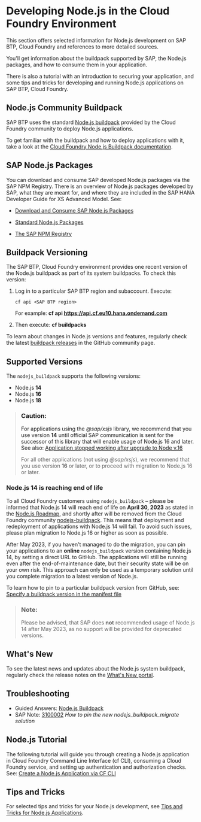 <!-- loio3a7a0bece0d044eca59495965d8a0237 -->

# Developing Node.js in the Cloud Foundry Environment

This section offers selected information for Node.js development on SAP BTP, Cloud Foundry and references to more detailed sources.



You'll get information about the buildpack supported by SAP, the Node.js packages, and how to consume them in your application.

There is also a tutorial with an introduction to securing your application, and some tips and tricks for developing and running Node.js applications on SAP BTP, Cloud Foundry.



<a name="loio3a7a0bece0d044eca59495965d8a0237__section_wzk_sdp_rdb"/>

## Node.js Community Buildpack

 SAP BTP uses the standard [Node.js buildpack](https://github.com/cloudfoundry/nodejs-buildpack) provided by the Cloud Foundry community to deploy Node.js applications.

To get familiar with the buildpack and how to deploy applications with it, take a look at the [Cloud Foundry Node.js Buildpack documentation](https://docs.cloudfoundry.org/buildpacks/node/index.html).



<a name="loio3a7a0bece0d044eca59495965d8a0237__section_ndw_lxz_pdb"/>

## SAP Node.js Packages

You can download and consume SAP developed Node.js packages via the SAP NPM Registry. There is an overview of Node.js packages developed by SAP, what they are meant for, and where they are included in the SAP HANA Developer Guide for XS Advanced Model. See:

-   [Download and Consume SAP Node.js Packages](https://help.sap.com/viewer/4505d0bdaf4948449b7f7379d24d0f0d/2.0.latest/en-US/ddcff14e28384810a352bb6512cd3448.html)

-   [Standard Node.js Packages](https://help.sap.com/viewer/4505d0bdaf4948449b7f7379d24d0f0d/2.0.latest/en-US/54513272339246049bf438a03a8095e4.html)

-   [The SAP NPM Registry](https://help.sap.com/viewer/4505d0bdaf4948449b7f7379d24d0f0d/2.0.latest/en-US/726e5d41462c4eb29eaa6cc83ff41e84.html)




<a name="loio3a7a0bece0d044eca59495965d8a0237__section_kfn_ldv_f5b"/>

## Buildpack Versioning

The SAP BTP, Cloud Foundry environment provides one recent version of the Node.js buildpack as part of its system buildpacks. To check this version:

1.  Log in to a particular SAP BTP region and subaccount. Execute:

    ```
    cf api <SAP BTP region>
    ```

    For example: **cf api https://api.cf.eu10.hana.ondemand.com**

2.  Then execute: **cf buildpacks**


To learn about changes in Node.js versions and features, regularly check the latest [buildpack releases](https://github.com/cloudfoundry/nodejs-buildpack/releases) in the GitHub community page.



<a name="loio3a7a0bece0d044eca59495965d8a0237__section_w1d_tr1_krb"/>

## Supported Versions

The `nodejs_buildpack` supports the following versions:

-   Node.js **14**
-   Node.js **16**
-   Node.js **18**

> ### Caution:  
> For applications using the *@sap/xsjs* library, we recommend that you use version **14** until official SAP communication is sent for the successor of this library that will enable usage of Node.js 16 and later. See also: [Application stopped working after upgrade to Node v.16](https://ga.support.sap.com/dtp/viewer/#/tree/3254/actions/51226:51218:52922/?version=current)
> 
> For all other applications \(not using *@sap/xsjs*\), we recommend that you use version **16** or later, or to proceed with migration to Node.js 16 or later.



### Node.js 14 is reaching end of life

To all Cloud Foundry customers using `nodejs_buildpack` – please be informed that Node.js 14 will reach end of life on **April 30, 2023** as stated in the [Node.js Roadmap](https://github.com/nodejs/Release), and shortly after will be removed from the Cloud Foundry community [nodejs-buildpack](https://github.com/cloudfoundry/nodejs-buildpack). This means that deployment and redeployment of applications with Node.js 14 will fail. To avoid such issues, please plan migration to Node.js 16 or higher as soon as possible.

After May 2023, if you haven't managed to do the migration, you can pin your applications to an **online** `nodejs_buildpack` version containing Node.js 14, by setting a direct URL to GitHub. The applications will still be running even after the end-of-maintenance date, but their security state will be on your own risk. This approach can only be used as a temporary solution until you complete migration to a latest version of Node.js.

To learn how to pin to a particular buildpack version from GitHub, see: [Specify a buildpack version in the manifest file](tips-and-tricks-for-node-js-applications-3a5fe88.md#loio3a5fe887f6e64abb827494baac352059__specify_buildpack_version)

> ### Note:  
> Please be advised, that SAP does **not** recommended usage of Node.js 14 after May 2023, as no support will be provided for deprecated versions.



<a name="loio3a7a0bece0d044eca59495965d8a0237__section_o5d_4t1_krb"/>

## What's New

To see the latest news and updates about the Node.js system buildpack, regularly check the release notes on the [What's New portal](https://help.sap.com/whats-new/cf0cb2cb149647329b5d02aa96303f56?locale=en-US&Component=Node.js%20System%20Buildpack).



<a name="loio3a7a0bece0d044eca59495965d8a0237__section_iwr_zxf_hvb"/>

## Troubleshooting

-   Guided Answers: [Node.js Buildpack](https://ga.support.sap.com/dtp/viewer/#/tree/3254/actions/51226:51218/?version=current)
-   SAP Note: [3100002](https://launchpad.support.sap.com/#/notes/3100002) *How to pin the new nodejs\_buildpack\_migratе solution*



<a name="loio3a7a0bece0d044eca59495965d8a0237__section_jnl_4xz_pdb"/>

## Node.js Tutorial

The following tutorial will guide you through creating a Node.js application in Cloud Foundry Command Line Interface \(cf CLI\), consuming a Cloud Foundry service, and setting up authentication and authorization checks. See: [Create a Node.js Application via CF CLI](https://developers.sap.com/tutorials/btp-cf-buildpacks-node-create.html)



<a name="loio3a7a0bece0d044eca59495965d8a0237__section_wc2_5xz_pdb"/>

## Tips and Tricks

For selected tips and tricks for your Node.js development, see [Tips and Tricks for Node.js Applications](tips-and-tricks-for-node-js-applications-3a5fe88.md).

